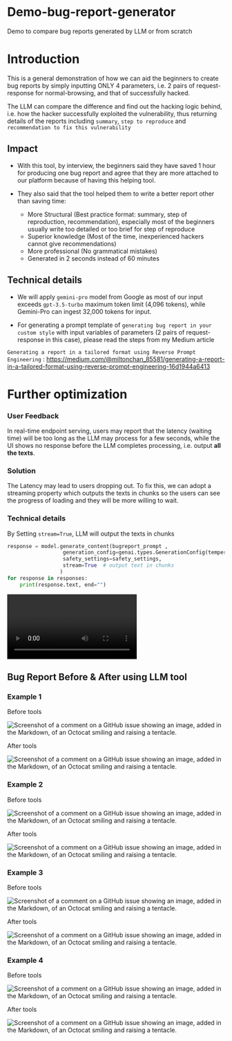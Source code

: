 # Demo-bug-report-generator
Demo to compare bug reports generated by LLM or from scratch

# Introduction

This is a general demonstration of how we can aid the beginners to create bug reports by simply inputting ONLY 4 parameters, i.e. 2 pairs of request-response for normal-browsing, and that of successfully hacked.

The LLM can compare the difference and find out the hacking logic behind, i.e. how the hacker successfully exploited the vulnerability, thus returning details of the reports including `summary`, `step to reproduce` and `recommendation to fix this vulnerability`

## Impact
- With this tool, by interview, the beginners said they have saved 1 hour for producing one bug report and agree that they are more attached to our platform because of having this helping tool.

- They also said that the tool helped them to write a better report other than saving time:
    - More Structural (Best practice format: summary, step of reproduction, recommendation), especially most of the beginners usually write too detailed or too brief for step of reproduce
    - Superior knowledge (Most of the time, inexperienced hackers cannot give recommendations)
    - More professional (No grammatical mistakes)
    - Generated in 2 seconds instead of 60 minutes

## Technical details
- We will apply `gemini-pro` model from Google as most of our input exceeds `gpt-3.5-turbo` maximum token limit (4,096 tokens), while Gemini-Pro can ingest 32,000 tokens for input.

- For generating a prompt template of `generating bug report in your custom style` with input variables of parameters (2 pairs of request-response in this case), please read the steps from my Medium article 

`Generating a report in a tailored format using Reverse Prompt Engineering` : 
https://medium.com/@miltonchan_85581/generating-a-report-in-a-tailored-format-using-reverse-prompt-engineering-16d1944a6413

# Further optimization
### User Feedback

In real-time endpoint serving, users may report that the latency (waiting time) will be too long as the LLM may process for a few seconds, while the UI shows no response before the LLM completes processing, i.e. output __all the texts__.

### Solution
The Latency may lead to users dropping out. To fix this, we can adopt a streaming property which outputs the texts in chunks so the users can see the progress of loading and they will be more willing to wait.


### Technical details
By Setting ```stream=True```, LLM will output the texts in chunks

``` python
response = model.generate_content(bugreport_prompt ,
                  generation_config=genai.types.GenerationConfig(temperature=0),
                  safety_settings=safety_settings,
                  stream=True  # output text in chunks 
                 )
for response in responses:
    print(response.text, end="")
```

![Screenshot of a comment on a GitHub issue showing an image, added in the Markdown, of an Octocat smiling and raising a tentacle.](https://github.com/chanyanhon/Demo-bug-report-generator/blob/main/screencap/LLM_streaming_output.mp4)


## Bug Report Before & After using LLM tool
### Example 1
Before tools

![Screenshot of a comment on a GitHub issue showing an image, added in the Markdown, of an Octocat smiling and raising a tentacle.](https://github.com/chanyanhon/Demo-bug-report-generator/blob/main/screencap/eg1_pre.png?raw=true)

After tools

![Screenshot of a comment on a GitHub issue showing an image, added in the Markdown, of an Octocat smiling and raising a tentacle.](https://github.com/chanyanhon/Demo-bug-report-generator/blob/main/screencap/eg1_post.png?raw=true)

### Example 2

Before tools

![Screenshot of a comment on a GitHub issue showing an image, added in the Markdown, of an Octocat smiling and raising a tentacle.](https://github.com/chanyanhon/Demo-bug-report-generator/blob/main/screencap/eg2_pre.png?raw=true)

After tools

![Screenshot of a comment on a GitHub issue showing an image, added in the Markdown, of an Octocat smiling and raising a tentacle.](https://github.com/chanyanhon/Demo-bug-report-generator/blob/main/screencap/eg2_post.png?raw=true)

### Example 3

Before tools

![Screenshot of a comment on a GitHub issue showing an image, added in the Markdown, of an Octocat smiling and raising a tentacle.](https://github.com/chanyanhon/Demo-bug-report-generator/blob/main/screencap/eg3_pre.png?raw=true)

After tools

![Screenshot of a comment on a GitHub issue showing an image, added in the Markdown, of an Octocat smiling and raising a tentacle.](https://github.com/chanyanhon/Demo-bug-report-generator/blob/main/screencap/eg3_post.png?raw=true)

### Example 4

Before tools

![Screenshot of a comment on a GitHub issue showing an image, added in the Markdown, of an Octocat smiling and raising a tentacle.](https://github.com/chanyanhon/Demo-bug-report-generator/blob/main/screencap/eg4_pre.png?raw=true)

After tools

![Screenshot of a comment on a GitHub issue showing an image, added in the Markdown, of an Octocat smiling and raising a tentacle.](https://github.com/chanyanhon/Demo-bug-report-generator/blob/main/screencap/eg4_post.png?raw=true)
